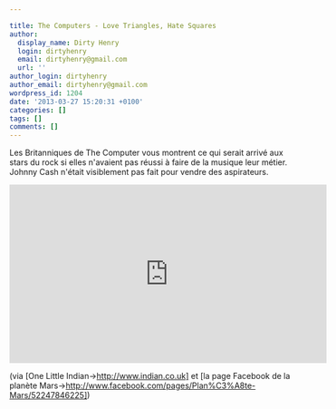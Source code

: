 ```yaml
---

title: The Computers - Love Triangles, Hate Squares
author:
  display_name: Dirty Henry
  login: dirtyhenry
  email: dirtyhenry@gmail.com
  url: ''
author_login: dirtyhenry
author_email: dirtyhenry@gmail.com
wordpress_id: 1204
date: '2013-03-27 15:20:31 +0100'
categories: []
tags: []
comments: []
---
```

Les Britanniques de The Computer vous montrent ce qui serait arrivé aux stars du rock si elles n'avaient pas réussi à faire de la musique leur métier. Johnny Cash n'était visiblement pas fait pour vendre des aspirateurs.

<iframe width="560" height="315" src="http://www.youtube.com/embed/5bdaVOAFKxg" frameborder="0" allowfullscreen></iframe>

(via [One Little Indian->http://www.indian.co.uk] et [la page Facebook de la planète Mars->http://www.facebook.com/pages/Plan%C3%A8te-Mars/52247846225])
